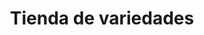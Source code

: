 ---
title: "Tienda de variedades"
url: /ciudad-satelite/tienda-de-variedades-calle-hermano-e-morales-7/
shop: comodidad
---